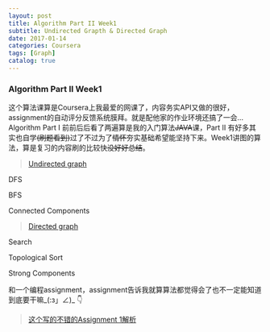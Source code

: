 ```yaml
---
layout: post
title: Algorithm Part II Week1
subtitle: Undirected Grapth & Directed Graph
date: 2017-01-14
categories: Coursera
tags: [Graph]
catalog: true
---
```


### Algorithm Part II Week1

这个算法课算是Coursera上我最爱的网课了，内容务实API又做的很好，assignment的自动评分反馈系统膜拜。就是配他家的作业环境还搞了一会… Algorithm Part I 前前后后看了两遍算是我的入门算法~~JAVA~~课，Part II 有好多其实也自学~~(刷题看到)~~过了不过为了~~情怀~~夯实基础希望能坚持下来。Week1讲图的算法，算是复习的内容刷的比较快~~没好好总结~~。

> [Undirected graph](https://d18ky98rnyall9.cloudfront.net/_3dd0a70fb89084cc00fa036fedc9ecb1_41UndirectedGraphs.pdf?Expires=1484611200&Signature=CALzs5NlYSVA8Ub9WKstJxfRrmEpyngdbS9pa4l6vRJ4Vb75ajr~S~rSbCCeL2biq7pGcGEhOZ2ng2j5nNqqliyxJjyzJ4d~lq7bk3XDAP0en~wxN4Ik~1CVKfC1dXl8lat3Tif34tPFiri5Msq~d1EGpIG~oUR3kO4QGdEic6s_&Key-Pair-Id=APKAJLTNE6QMUY6HBC5A)

DFS

BFS

Connected Components

> [Directed graph](http://blog.csdn.net/liuweiran900217/article/details/22603325)

Search

Topological Sort

Strong Components

和一个编程assignment，assignment告诉我就算算法都觉得会了也不一定能知道到底要干嘛_(:з」∠)\_  👇

> [这个写的不错的Assignment 1解析](http://blog.csdn.net/liuweiran900217/article/details/22603325)

